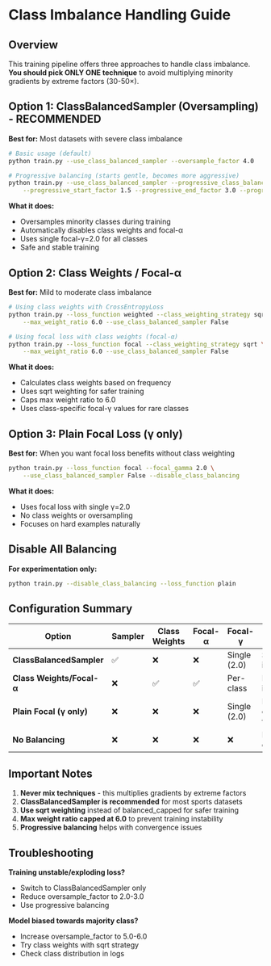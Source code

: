 # Class Imbalance Handling Guide

## Overview

This training pipeline offers three approaches to handle class imbalance. **You should pick ONLY ONE technique** to avoid multiplying minority gradients by extreme factors (30-50×).

## Option 1: ClassBalancedSampler (Oversampling) - RECOMMENDED

**Best for:** Most datasets with severe class imbalance

```bash
# Basic usage (default)
python train.py --use_class_balanced_sampler --oversample_factor 4.0

# Progressive balancing (starts gentle, becomes more aggressive)
python train.py --use_class_balanced_sampler --progressive_class_balancing \
    --progressive_start_factor 1.5 --progressive_end_factor 3.0 --progressive_epochs 15
```

**What it does:**
- Oversamples minority classes during training
- Automatically disables class weights and focal-α
- Uses single focal-γ=2.0 for all classes
- Safe and stable training

## Option 2: Class Weights / Focal-α

**Best for:** Mild to moderate class imbalance

```bash
# Using class weights with CrossEntropyLoss
python train.py --loss_function weighted --class_weighting_strategy sqrt \
    --max_weight_ratio 6.0 --use_class_balanced_sampler False

# Using focal loss with class weights (focal-α)
python train.py --loss_function focal --class_weighting_strategy sqrt \
    --max_weight_ratio 6.0 --use_class_balanced_sampler False
```

**What it does:**
- Calculates class weights based on frequency
- Uses sqrt weighting for safer training
- Caps max weight ratio to 6.0
- Uses class-specific focal-γ values for rare classes

## Option 3: Plain Focal Loss (γ only)

**Best for:** When you want focal loss benefits without class weighting

```bash
python train.py --loss_function focal --focal_gamma 2.0 \
    --use_class_balanced_sampler False --disable_class_balancing
```

**What it does:**
- Uses focal loss with single γ=2.0
- No class weights or oversampling
- Focuses on hard examples naturally

## Disable All Balancing

**For experimentation only:**

```bash
python train.py --disable_class_balancing --loss_function plain
```

## Configuration Summary

| Option | Sampler | Class Weights | Focal-α | Focal-γ | Best For |
|--------|---------|---------------|---------|---------|----------|
| **ClassBalancedSampler** | ✅ | ❌ | ❌ | Single (2.0) | Severe imbalance |
| **Class Weights/Focal-α** | ❌ | ✅ | ✅ | Per-class | Moderate imbalance |
| **Plain Focal (γ only)** | ❌ | ❌ | ❌ | Single (2.0) | Hard examples focus |
| **No Balancing** | ❌ | ❌ | ❌ | ❌ | Balanced datasets |

## Important Notes

1. **Never mix techniques** - this multiplies gradients by extreme factors
2. **ClassBalancedSampler is recommended** for most sports datasets
3. **Use sqrt weighting** instead of balanced_capped for safer training
4. **Max weight ratio capped at 6.0** to prevent training instability
5. **Progressive balancing** helps with convergence issues

## Troubleshooting

**Training unstable/exploding loss?**
- Switch to ClassBalancedSampler only
- Reduce oversample_factor to 2.0-3.0
- Use progressive balancing

**Model biased towards majority class?**
- Increase oversample_factor to 5.0-6.0
- Try class weights with sqrt strategy
- Check class distribution in logs 